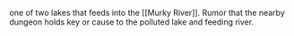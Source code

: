 one of two lakes that feeds into the [[Murky River]]. Rumor that the nearby dungeon holds key or cause to the polluted lake and feeding river. 